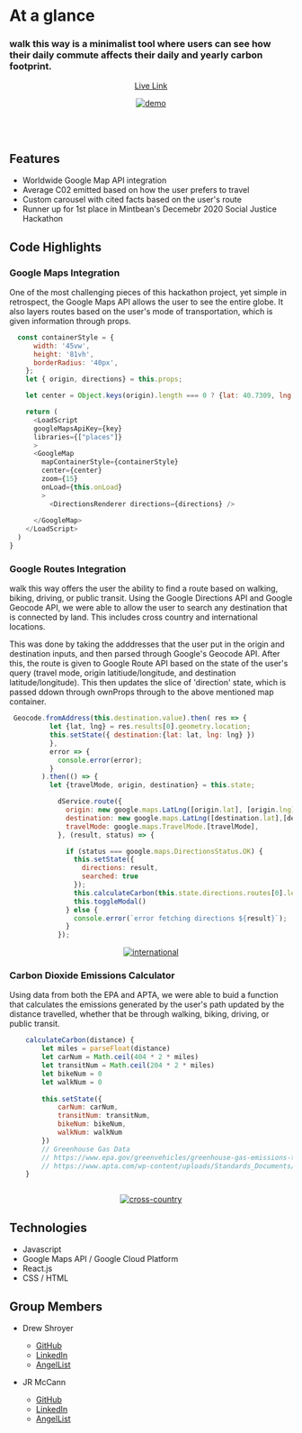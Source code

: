 # At a glance
### walk this way is a minimalist tool where users can see how their daily commute affects their daily and yearly carbon footprint.
<a href="https://johnrobertmcc.github.io/walk-this-way/"><p align="center">Live Link</p></a>
<a href="https://johnrobertmcc.github.io/walk-this-way/"><p align="center"><img src="https://github.com/johnrobertmcc/walk-this-way/blob/main/public/readme1.gif" alt="demo"></p></a>
<br><br/>

## Features
- Worldwide Google Map API integration
- Average C02 emitted based on how the user prefers to travel
- Custom carousel with cited facts based on the user's route
- Runner up for 1st place in Mintbean's Decemebr 2020 Social Justice Hackathon

## Code Highlights

### Google Maps Integration
One of the most challenging pieces of this hackathon project, yet simple in retrospect, the Google Maps API allows the user to see the entire globe. It also layers routes based on the user's mode of transportation, which is given information through props.
```javascript
  const containerStyle = {
      width: '45vw',
      height: '81vh',
      borderRadius: '40px',
    };
    let { origin, directions} = this.props;

    let center = Object.keys(origin).length === 0 ? {lat: 40.7309, lng:-73.9973} : this.props.origin;

    return (
      <LoadScript
      googleMapsApiKey={key}
      libraries={["places"]}
      >
      <GoogleMap
        mapContainerStyle={containerStyle}
        center={center}
        zoom={15}
        onLoad={this.onLoad}
        >
          <DirectionsRenderer directions={directions} />
      
      </GoogleMap>
    </LoadScript>
  )
}

```


### Google Routes Integration
walk this way offers the user the ability to find a route based on walking, biking, driving, or public transit.  Using the Google Directions API and Google Geocode API, we were able to allow the user to search any destination that is connected by land. This includes cross country and international locations. 

This was done by taking the adddresses that the user put in the origin and destination inputs, and then parsed through Google's Geocode API. After this, the route is given to Google Route API based on the state of the user's query (travel mode, origin latitiude/longitude, and destination latitude/longitude). This then updates the slice of 'direction' state, which is passed ddown through ownProps through to the above mentioned map container.

```javascript
 Geocode.fromAddress(this.destination.value).then( res => {
          let {lat, lng} = res.results[0].geometry.location;
          this.setState({ destination:{lat: lat, lng: lng} })
          },
          error => {
            console.error(error);
          }
        ).then(() => {
          let {travelMode, origin, destination} = this.state;

            dService.route({
              origin: new google.maps.LatLng([origin.lat], [origin.lng]),
              destination: new google.maps.LatLng([destination.lat],[destination.lng]),
              travelMode: google.maps.TravelMode.[travelMode],
            }, (result, status) => {

              if (status === google.maps.DirectionsStatus.OK) {
                this.setState({
                  directions: result,
                  searched: true
                });
                this.calculateCarbon(this.state.directions.routes[0].legs[0].distance.text)
                this.toggleModal()
              } else {
                console.error(`error fetching directions ${result}`);
              }
            });

```

<a href="https://johnrobertmcc.github.io/walk-this-way/"><p align="center"><img src="https://github.com/johnrobertmcc/walk-this-way/blob/main/public/international.gif" alt="international"></p></a>

### Carbon Dioxide Emissions Calculator
Using data from both the EPA and APTA, we were able to buid a function that calculates the emissions generated by the user's path updated by the distance travelled, whether that be through walking, biking, driving, or public transit.

```javascript
    calculateCarbon(distance) {
        let miles = parseFloat(distance)
        let carNum = Math.ceil(404 * 2 * miles)
        let transitNum = Math.ceil(204 * 2 * miles)
        let bikeNum = 0 
        let walkNum = 0 
 
        this.setState({ 
            carNum: carNum,
            transitNum: transitNum,
            bikeNum: bikeNum,
            walkNum: walkNum
        })
        // Greenhouse Gas Data
        // https://www.epa.gov/greenvehicles/greenhouse-gas-emissions-typical-passenger-vehicle
        // https://www.apta.com/wp-content/uploads/Standards_Documents/APTA-SUDS-CC-RP-001-09_Rev-1.pdf
    }



```


<a href="https://johnrobertmcc.github.io/walk-this-way/"><p align="center"><img src="https://github.com/johnrobertmcc/walk-this-way/blob/main/public/cross-country.gif" alt="cross-country"></p></a>


## Technologies 
* Javascript
* Google Maps API / Google Cloud Platform
* React.js
* CSS / HTML

## Group Members

* Drew Shroyer
  * [GitHub](https://github.com/drewshroyer)
  * [LinkedIn](https://www.linkedin.com/in/drew-shroyer-861b32a4/)
  * [AngelList](https://angel.co/u/drew-drew-shroyer)
  
* JR McCann
  * [GitHub](https://github.com/johnrobertmcc)
  * [LinkedIn](https://www.linkedin.com/in/jrmcc/)
  * [AngelList](https://angel.co/u/john-robert-mccann)





